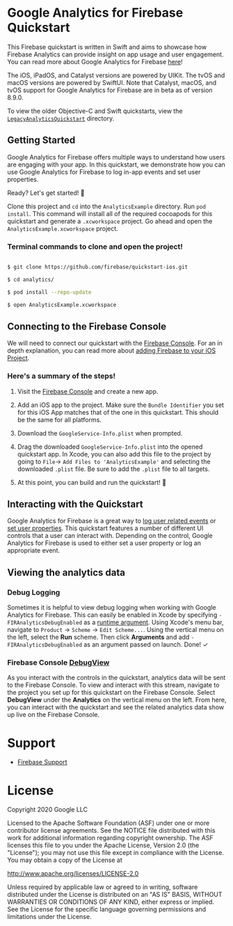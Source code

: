 # Google Analytics for Firebase Quickstart

This Firebase quickstart is written in Swift and aims to showcase how Firebase
Analytics can provide insight on app usage and user engagement. You can read more
about Google Analytics for Firebase [here](https://firebase.google.com/docs/analytics)!

The iOS, iPadOS, and Catalyst versions are powered by UIKit. The tvOS and macOS
versions are powered by SwiftUI. Note that Catalyst, macOS, and tvOS support for Google
Analytics for Firebase are in beta as of version 8.9.0.

To view the older Objective-C and Swift quickstarts, view the
[`LegacyAnalyticsQuickstart`](https://github.com/firebase/quickstart-ios/blob/master/analytics/LegacyAnalyticsQuickstart)
directory.

## Getting Started

Google Analytics for Firebase offers multiple ways to understand how users are
engaging with your app. In this quickstart, we demonstrate how you can use
Google Analytics for Firebase to log in-app events and set user properties.

Ready? Let's get started! 🚀

Clone this project and `cd` into the `AnalyticsExample` directory.
Run `pod install`. This command will install all of the required cocoapods
for this quickstart and generate a `.xcworkspace` project. Go ahead and
open the `AnalyticsExample.xcworkspace` project.

### Terminal commands to clone and open the project!
```bash

$ git clone https://github.com/firebase/quickstart-ios.git

$ cd analytics/

$ pod install --repo-update

$ open AnalyticsExample.xcworkspace

```

## Connecting to the Firebase Console

We will need to connect our quickstart with the
[Firebase Console](https://console.firebase.google.com). For an in
depth explanation, you can read more about
[adding Firebase to your iOS Project](https://firebase.google.com/docs/ios/setup).

### Here's a summary of the steps!
1. Visit the [Firebase Console](https://console.firebase.google.com)
and create a new app.

2. Add an iOS app to the project. Make sure the `Bundle Identifier` you
set for this iOS App matches that of the one in this quickstart. This should be the
same for all platforms.

3. Download the `GoogleService-Info.plist` when prompted.

4. Drag the downloaded `GoogleService-Info.plist` into the opened
quickstart app. In Xcode, you can also add this file to the project by going
to `File`-> `Add Files to 'AnalyticsExample'` and selecting the
downloaded `.plist` file. Be sure to add the `.plist` file to all targets.

5. At this point, you can build and run the quickstart! 🎉

## Interacting with the Quickstart

Google Analytics for Firebase is a great way to
[log user related events](https://firebase.google.com/docs/analytics/events?platform=ios)
or [set user properties](https://firebase.google.com/docs/analytics/user-properties?platform=ios).
This quickstart features a number of different UI controls that a user can interact with.
Depending on the control, Google Analytics for Firebase is used to either set a
user property or log an appropriate event.

## Viewing the analytics data

### Debug Logging
Sometimes it is helpful to view debug logging when working with
Google Analytics for Firebase. This can easily be enabled in Xcode by
specifying `-FIRAnalyticsDebugEnabled` as a [runtime argument](http://goo.gl/RfcP7r).
Using Xcode's menu bar, navigate to `Product` → `Scheme` → `Edit Scheme...`.
Using the vertical menu on the left, select the **Run** scheme.
Then click **Arguments** and add  `-FIRAnalyticsDebugEnabled` as an
argument passed on launch. Done! ✓

### Firebase Console [DebugView](https://firebase.google.com/docs/analytics/debugview)

As you interact with the controls in the quickstart, analytics data will be sent to the
Firebase Console. To view and interact with this stream, navigate to the project you
set up for this quickstart on the Firebase Console. Select **DebugView** under the
**Analytics** on the vertical menu on the left. From here, you can interact with the
quickstart and see the related analytics data show up live on the Firebase Console.

# Support

- [Firebase Support](https://firebase.google.com/support/)

# License

Copyright 2020 Google LLC


Licensed to the Apache Software Foundation (ASF) under one or more contributor
license agreements.  See the NOTICE file distributed with this work for
additional information regarding copyright ownership.  The ASF licenses this
file to you under the Apache License, Version 2.0 (the "License"); you may not
use this file except in compliance with the License.  You may obtain a copy of
the License at

http://www.apache.org/licenses/LICENSE-2.0

Unless required by applicable law or agreed to in writing, software
distributed under the License is distributed on an "AS IS" BASIS, WITHOUT
WARRANTIES OR CONDITIONS OF ANY KIND, either express or implied.  See the
License for the specific language governing permissions and limitations under
the License.
